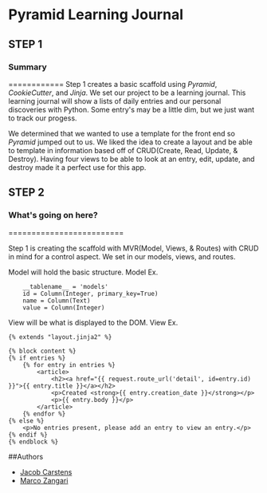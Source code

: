 # Pyramid Learning Journal

## STEP 1
### Summary
============
Step 1 creates a basic scaffold using *Pyramid*, *CookieCutter*, and *Jinja*. We set our project to be a learning journal. This learning journal will show a lists of daily entries and our personal discoveries with Python. Some entry's may be a little dim, but we just want to track our progess.

We determined that we wanted to use a template for the front end so *Pyramid* jumped out to us. We liked the idea to create a layout and be able to template in information based off of CRUD(Create, Read, Update, & Destroy). Having four views to be able to look at an entry, edit, update, and destroy made it a perfect use for this app.

## STEP 2
### What's going on here?
=========================

Step 1 is creating the scaffold with MVR(Model, Views, & Routes) with CRUD in mind for a control aspect. We set in our models, views, and routes.

Model will hold the basic structure.
Model Ex.
```class MyModel(Base):
    __tablename__ = 'models'
    id = Column(Integer, primary_key=True)
    name = Column(Text)
    value = Column(Integer)
```

View will be what is displayed to the DOM.
View Ex.
```
{% extends "layout.jinja2" %}

{% block content %}
{% if entries %}
    {% for entry in entries %}
        <article>
            <h2><a href="{{ request.route_url('detail', id=entry.id) }}">{{ entry.title }}</a></h2>
            <p>Created <strong>{{ entry.creation_date }}</strong></p>
            <p>{{ entry.body }}</p>
        </article>
    {% endfor %}
{% else %}
    <p>No entries present, please add an entry to view an entry.</p>
{% endif %}
{% endblock %}
```


##Authors
* [Jacob Carstens](https://github.com/Loaye)
* [Marco Zangari](https://github.com/marco-zangari)